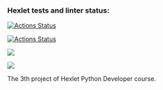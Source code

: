 ### Hexlet tests and linter status:
[![Actions Status](https://github.com/ruslanakhmett/python-project-lvl3/workflows/hexlet-check/badge.svg)](https://github.com/ruslanakhmett/python-project-lvl3/actions)

[![Actions Status](https://github.com/ruslanakhmett/python-project-lvl3/workflows/pyci/badge.svg)](https://github.com/ruslanakhmett/python-project-lvl3/actions)

<a href="https://codeclimate.com/github/ruslanakhmett/python-project-lvl3/maintainability"><img src="https://api.codeclimate.com/v1/badges/87633ca7cc283fe76ee7/maintainability" /></a>

<a href="https://codeclimate.com/github/ruslanakhmett/python-project-lvl3/test_coverage"><img src="https://api.codeclimate.com/v1/badges/87633ca7cc283fe76ee7/test_coverage" /></a>

The 3th project of Hexlet Python Developer course.